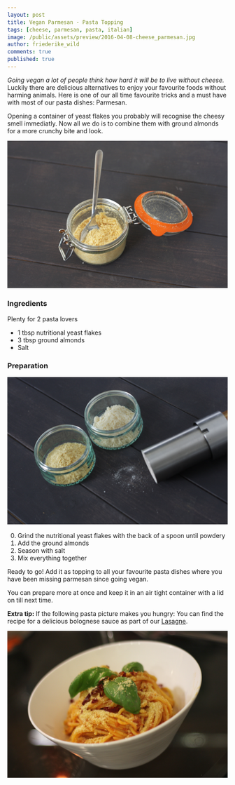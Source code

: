 ```yaml
---
layout: post
title: Vegan Parmesan - Pasta Topping  
tags: [cheese, parmesan, pasta, italian]
image: /public/assets/preview/2016-04-08-cheese_parmesan.jpg
author: friederike_wild
comments: true
published: true
---
```



*Going vegan a lot of people think how hard it will be to live without cheese.* Luckily there are delicious alternatives to enjoy your favourite foods without harming animals. Here is one of our all time favourite tricks and a must have with most of our pasta dishes: Parmesan.

<!--more-->

Opening a container of yeast flakes you probably will recognise the cheesy smell immediatly. Now all we do is to combine them with ground almonds for a more crunchy bite and look.



![Vegan Parmesan](/public/assets/2016-04-08-cheese_parmesan.jpg "Vegan Parmesan")

### Ingredients

Plenty for 2 pasta lovers

* 1 tbsp nutritional yeast flakes
* 3 tbsp ground almonds
* Salt


### Preparation

![The ingredients](/public/assets/2016-04-08-cheese_parmesan_ingredients.jpg "The ingredients")

0. Grind the nutritional yeast flakes with the back of a spoon until powdery
0. Add the ground almonds
0. Season with salt
0. Mix everything together

Ready to go! Add it as topping to all your favourite pasta dishes where you have been missing parmesan since going vegan.

You can prepare more at once and keep it in an air tight container with a lid on till next time.

**Extra tip:** If the following pasta picture makes you hungry: You can find the recipe for a delicious bolognese sauce as part of our [Lasagne](http://veganised.co.uk/2016/02/24/lasagne-bolognese/).

![Vegan Parmesan on Pasta](/public/assets/2016-04-08-cheese_parmesan_pasta.jpg "Vegan Parmesan on Pasta")

